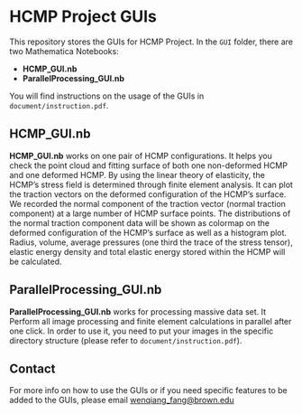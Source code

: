 # HCMP Project GUIs
This repository stores the GUIs for HCMP Project.
In the `GUI` folder, there are two Mathematica Notebooks:

- __HCMP_GUI.nb__
- __ParallelProcessing_GUI.nb__

You will find instructions on the usage of the GUIs in `document/instruction.pdf`. 

## HCMP_GUI.nb

__HCMP_GUI.nb__ works on one pair of HCMP configurations. It helps you check the point cloud and fitting surface of both one non-deformed HCMP and one deformed HCMP. By using the linear theory of elasticity, the HCMP’s stress field is determined through finite element analysis. 
It can plot the traction vectors on the deformed configuration of the HCMP’s surface. We recorded the normal component of the traction vector (normal traction component) at a large number of HCMP surface points. The distributions of the normal traction component data will be shown as colormap on the deformed configuration of the HCMP’s surface as well as a histogram plot. Radius, volume, average pressures (one third the trace of the stress tensor), elastic energy density and total elastic energy stored within the HCMP
will be calculated.


## ParallelProcessing_GUI.nb

__ParallelProcessing_GUI.nb__ works for processing massive data set. It Perform all image processing and finite element calculations in parallel after one click. In order to use it, you need to put your images in the specific directory structure (please refer to `document/instruction.pdf`).


## Contact

For more info on how to use the GUIs or if you need specific features to be added to the GUIs, please email wenqiang_fang@brown.edu